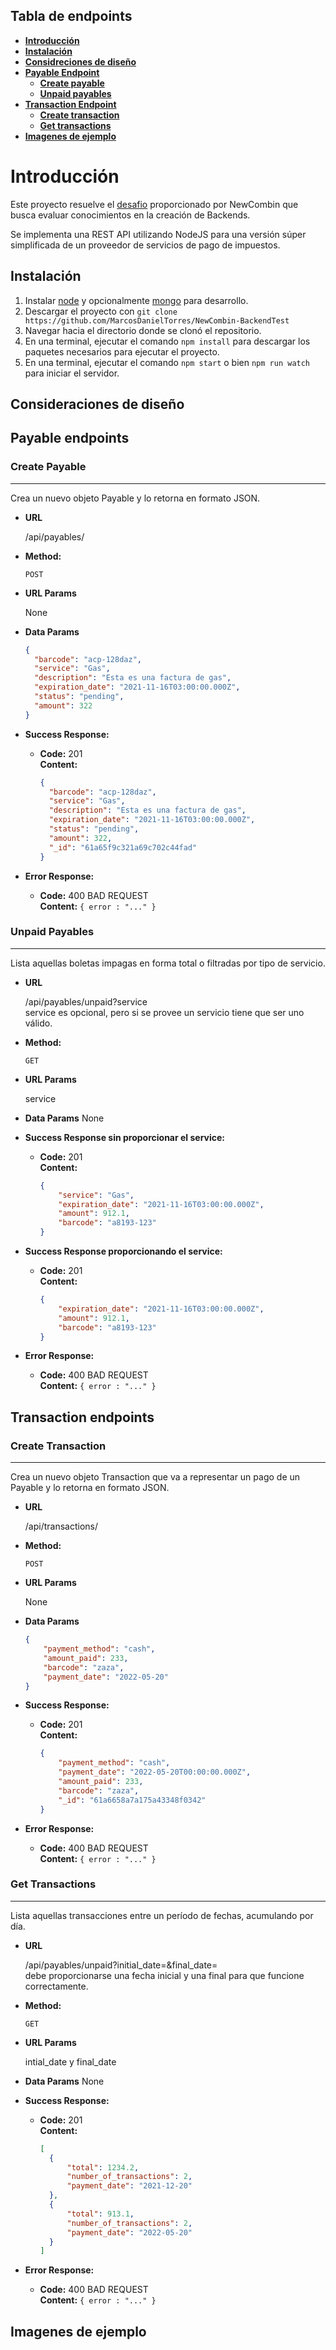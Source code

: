 ## Tabla de endpoints
- [**Introducción**](#introducción)
- [**Instalación**](#instalación)
- [**Considreciones de diseño**](#consideraciones-de-diseño)
- [**Payable Endpoint**](#payable-endpoints)
    - [**Create payable**](#create-payable)
    - [**Unpaid payables**](#unpaid-payables)
- [**Transaction Endpoint**](#transaction-endpoints)
    - [**Create transaction**](#create-transactions)
    - [**Get transactions**](#get-transactions)
- [**Imagenes de ejemplo**](#imagenes-de-ejemplo)
# Introducción
Este proyecto resuelve el [desafio] proporcionado por NewCombin que busca evaluar conocimientos en la creación de Backends. 

Se implementa una REST API utilizando NodeJS para una versión súper simplificada de un proveedor de servicios de pago de impuestos.

## Instalación

1. Instalar [node] y opcionalmente [mongo] para desarrollo.
1. Descargar el proyecto con `git clone https://github.com/MarcosDanielTorres/NewCombin-BackendTest`
1. Navegar hacia el directorio donde se clonó el repositorio.
1. En una terminal, ejecutar el comando `npm install` para descargar los paquetes necesarios para ejecutar el proyecto.
1. En una terminal, ejecutar el comando `npm start` o bien `npm run watch` para iniciar el servidor.

## Consideraciones de diseño




## Payable endpoints
### Create Payable
---

Crea un nuevo objeto Payable y lo retorna en formato JSON.

- **URL**

  /api/payables/

- **Method:**

  `POST`

- **URL Params**

  None

- **Data Params**

    ```json
    {
      "barcode": "acp-128daz",
      "service": "Gas",
      "description": "Esta es una factura de gas",
      "expiration_date": "2021-11-16T03:00:00.000Z",
      "status": "pending",
      "amount": 322
    }
    ```
- **Success Response:**

  - **Code:** 201 <br />
    **Content:** 
    ```json
    {
      "barcode": "acp-128daz",
      "service": "Gas",
      "description": "Esta es una factura de gas",
      "expiration_date": "2021-11-16T03:00:00.000Z",
      "status": "pending",
      "amount": 322,
      "_id": "61a65f9c321a69c702c44fad"
    }
    ```

- **Error Response:**

  - **Code:** 400 BAD REQUEST <br />
    **Content:** `{ error : "..." }`
    
    
### Unpaid Payables
---

Lista aquellas boletas impagas en forma total o filtradas por tipo de servicio.

- **URL**

  /api/payables/unpaid?service <br>
  service es opcional, pero si se provee un servicio tiene que ser uno válido.
  
- **Method:**

  `GET`

- **URL Params**

  service

- **Data Params**
  None
  
- **Success Response sin proporcionar el service:**

  - **Code:** 201 <br />
    **Content:** 
    ```json
    {
        "service": "Gas",
        "expiration_date": "2021-11-16T03:00:00.000Z",
        "amount": 912.1,
        "barcode": "a8193-123"
    }
    ```
    
- **Success Response proporcionando el service:**

  - **Code:** 201 <br />
    **Content:** 
    ```json
    {
        "expiration_date": "2021-11-16T03:00:00.000Z",
        "amount": 912.1,
        "barcode": "a8193-123"
    }
    ```


- **Error Response:**

  - **Code:** 400 BAD REQUEST <br />
    **Content:** `{ error : "..." }`
    
## Transaction endpoints
### Create Transaction
---

Crea un nuevo objeto Transaction que va a representar un pago de un Payable y lo retorna en formato JSON.

- **URL**

  /api/transactions/

- **Method:**

  `POST`

- **URL Params**

  None

- **Data Params**

    ```json
    {
        "payment_method": "cash",
        "amount_paid": 233,
        "barcode": "zaza",
        "payment_date": "2022-05-20"
    }
    ```
- **Success Response:**

  - **Code:** 201 <br />
    **Content:** 
    ```json
    {
        "payment_method": "cash",
        "payment_date": "2022-05-20T00:00:00.000Z",
        "amount_paid": 233,
        "barcode": "zaza",
        "_id": "61a6658a7a175a43348f0342"
    }
    ```

- **Error Response:**

  - **Code:** 400 BAD REQUEST <br />
    **Content:** `{ error : "..." }`
    
### Get Transactions
---

Lista aquellas transacciones entre un período de fechas, acumulando por día.

- **URL**

  /api/payables/unpaid?initial_date=&final_date= <br>
  debe proporcionarse una fecha inicial y una final para que funcione correctamente.
  
- **Method:**

  `GET`

- **URL Params**

  intial_date y final_date

- **Data Params**
  None
  
    
- **Success Response:**

  - **Code:** 201 <br />
    **Content:** 
    ```json
    [
      {
          "total": 1234.2,
          "number_of_transactions": 2,
          "payment_date": "2021-12-20"
      },
      {
          "total": 913.1,
          "number_of_transactions": 2,
          "payment_date": "2022-05-20"
      }
    ]
    ```


- **Error Response:**

  - **Code:** 400 BAD REQUEST <br />
    **Content:** `{ error : "..." }`

## Imagenes de ejemplo

[desafio]: https://github.com/newcombin/devskillsback
[node]: https://nodejs.org
[mongo]: https://www.mongodb.com
